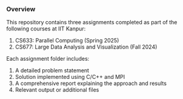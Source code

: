 ### Overview
This repository contains three assignments completed as part of the following courses at IIT Kanpur:
1. CS633: Parallel Computing (Spring 2025)
2. CS677: Large Data Analysis and Visualization (Fall 2024)

Each assignment folder includes:
1. A detailed problem statement
2. Solution implemented using C/C++ and MPI
3. A comprehensive report explaining the approach and results
4. Relevant output or additional files
